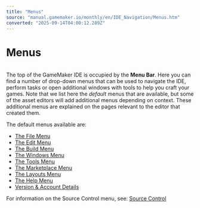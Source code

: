 ```yaml
---
title: "Menus"
source: "manual.gamemaker.io/monthly/en/IDE_Navigation/Menus.htm"
converted: "2025-09-14T04:00:12.289Z"
---
```


# Menus

|  |  |
| --- | --- |

The top of the GameMaker IDE is occupied by the **Menu Bar**. Here you can find a number of drop-down menus that can be used to navigate the IDE, perform tasks or open additional windows with tools to help you craft your games. Note that we list here the _default_ menus that are available, but some of the asset editors will add additional menus depending on context. These additional menus are explained on the pages relevant to the editor that created them.

The default menus available are:

-   [The File Menu](Menus/The_File_Menu.md)
-   [The Edit Menu](Menus/The_Edit_Menu.md)
-   [The Build Menu](Menus/The_Build_Menu.md)
-   [The Windows Menu](Menus/The_Windows_Menu.md)
-   [The Tools Menu](Menus/The_Tools_Menu.md)
-   [The Marketplace Menu](Menus/The_Marketplace_Menu.md)
-   [The Layouts Menu](Menus/The_Layouts_Menu.md)
-   [The Help Menu](Menus/The_Help_Menu.md)
-   [Version & Account Details](Menus/Version_&_Account_Details.md)

For information on the Source Control menu, see: [Source Control](../IDE_Tools/Source_Control.md)